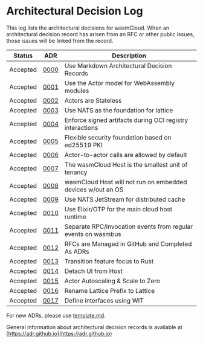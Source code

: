 # Architectural Decision Log

This log lists the architectural decisions for wasmCloud. When an architectural decision record has arisen from an RFC or other public issues, those issues will be linked from the record.

| Status   | ADR                                                         | Description                                                   |
|----------|-------------------------------------------------------------|---------------------------------------------------------------|
| Accepted | [0000](0000-use-markdown-architectural-decision-records.md) | Use Markdown Architectural Decision Records                   |
| Accepted | [0001](0001-use-actor-model.md)                             | Use the Actor model for WebAssembly modules                   |
| Accepted | [0002](0002-stateless-actors.md)                            | Actors are Stateless                                          |
| Accepted | [0003](0003-use-nats-for-lattice.md)                        | Use NATS as the foundation for lattice                        |
| Accepted | [0004](0004-enforce-signed-artifacts.md)                    | Enforce signed artifacts during OCI registry interactions     |
| Accepted | [0005](0005-security-nkeys.md)                              | Flexible security foundation based on ed25519 PKI             |
| Accepted | [0006](0006-actor-to-actor.md)                              | Actor-to-actor calls are allowed by default                   |
| Accepted | [0007](0007-tenancy.md)                                     | The wasmCloud Host is the smallest unit of tenancy            |
| Accepted | [0008](0008-embedded.md)                                    | wasmCloud Host will not run on embedded devices w/out an OS   |
| Accepted | [0009](0009-jetstream.md)                                   | Use NATS JetStream for distributed cache                      |
| Accepted | [0010](0010-otp.md)                                         | Use Elixir/OTP for the main cloud host runtime                |
| Accepted | [0011](0011-split-rpc-events.md)                            | Separate RPC/invocation events from regular events on wasmbus |
| Accepted | [0012](0012-rfc-management.md)                              | RFCs are Managed in GitHub and Completed As ADRs              |
| Accepted | [0013](0013-transition-feature-focus-to-rust.md)            | Transition feature focus to Rust                              |
| Accepted | [0014](0014-detach-ui-from-host.md)                         | Detach UI from Host                                           |
| Accepted | [0015](0015-actor-autoscaling.md)                           | Actor Autoscaling & Scale to Zero                             |
| Accepted | [0016](0016-rename-lattice-prefix.md)                       | Rename Lattice Prefix to Lattice                              |
| Accepted | [0017](0017-define-interfaces-using-WIT.md)                 | Define interfaces using WIT                                   |

For new ADRs, please use [template.md](template.md).

General information about architectural decision records is available at [https://adr.github.io](https://adr.github.io)
